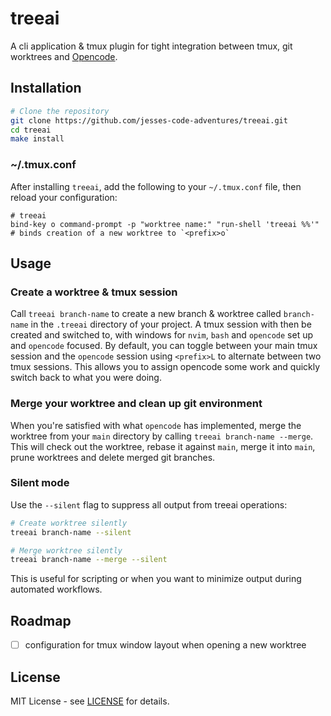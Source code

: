 # treeai

A cli application & tmux plugin for tight integration between tmux, git worktrees and [Opencode](https://github.com/sst/OpenCode).

## Installation

```bash
# Clone the repository
git clone https://github.com/jesses-code-adventures/treeai.git
cd treeai
make install
```

### ~/.tmux.conf

After installing `treeai`, add the following to your `~/.tmux.conf` file, then reload your configuration:

```tmux
# treeai
bind-key o command-prompt -p "worktree name:" "run-shell 'treeai %%'" # binds creation of a new worktree to `<prefix>o`
```

## Usage

### Create a worktree & tmux session

Call `treeai branch-name` to create a new branch & worktree called `branch-name` in the `.treeai` directory of your project. A tmux session with then be created and switched to, with windows for `nvim`, `bash` and `opencode` set up and `opencode` focused. By default, you can toggle between your main tmux session and the `opencode` session using `<prefix>L` to alternate between two tmux sessions. This allows you to assign opencode some work and quickly switch back to what you were doing.

### Merge your worktree and clean up git environment

When you're satisfied with what `opencode` has implemented, merge the worktree from your `main` directory by calling `treeai branch-name --merge`. This will check out the worktree, rebase it against `main`, merge it into `main`, prune worktrees and delete merged git branches.

### Silent mode

Use the `--silent` flag to suppress all output from treeai operations:

```bash
# Create worktree silently
treeai branch-name --silent

# Merge worktree silently
treeai branch-name --merge --silent
```

This is useful for scripting or when you want to minimize output during automated workflows.

## Roadmap

- [ ] configuration for tmux window layout when opening a new worktree

## License

MIT License - see [LICENSE](LICENSE) for details.
